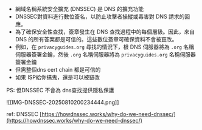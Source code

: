 
- 網域名稱系統安全擴充 (DNSSEC) 是 DNS 的擴充功能
- DNSSEC對資料進行數位簽名，以防止攻擊者操縱或毒害對 DNS 請求的回應。
- 為了確保安全性查找，簽章發生在 DNS 查找過程中的每個層級。因此，來自 DNS 的所有答案都是可信的。這些數位簽章可確保資料不會被竄改。
- 例如，在 `privacyguides.org` 尋找的情況下，根 DNS 伺服器將為 `.org` 名稱伺服器簽署金鑰，然後 `.org` 名稱伺服器將為 `privacyguides.org` 名稱伺服器簽署金鑰
- 但需整個dns cert chain 都是可信的
- 如果 ISP給你搞鬼，還是可以被竄改


PS: 但DNSSEC 不會為 dns查找提供隱私保護

![[IMG-DNSSEC-20250810200234444.png]]


ref:
DNSSEC [https://howdnssec.works/why-do-we-need-dnssec/](https://howdnssec.works/why-do-we-need-dnssec/)